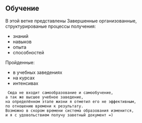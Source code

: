 ## Обучение
  В этой ветке представлены 
  Завершенные организованные, структурированые 
  процессы получения: 

 + знаний
 + навыков
 + опыта
 + способностей

Пройденные:

 - в учебных заведениях
 - на курсах
 - интенсивах
  
```
 Сюда не входит самообразование и самообучение, 
а так же высшее учебное заведение, 
на определённом этапе жизни я отметил его не эффективным, 
по отношению времени к результату.
Возможно в скором времени система образования изменится,
и я с удовольствием получу заветный документ =)
```